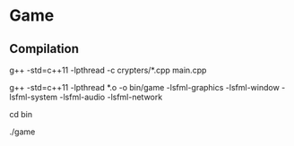 # Game
## Compilation
g++ -std=c++11 -lpthread -c crypters/\*.cpp main.cpp

g++ -std=c++11 -lpthread \*.o -o bin/game -lsfml-graphics -lsfml-window -lsfml-system -lsfml-audio -lsfml-network

cd bin

./game
